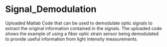 # Signal_Demodulation
Uploaded Matlab Code that can be used to demodulate optic signals to extract the original information contained in the signals. The uploaded code shows the example of using a fiber optic strain sensor being demodulated to provide useful information from light intensity measurements.
